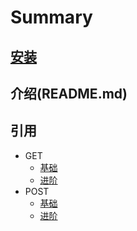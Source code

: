 # Summary

## [安装](/book/安装.md)
## 介绍(README.md)
## 引用
* GET
  * [基础](GET/section1.md)
  * [进阶](GET/section2.md)
* POST
  * [基础](POST/section1.md)
  * [进阶](POST/section2.md)




